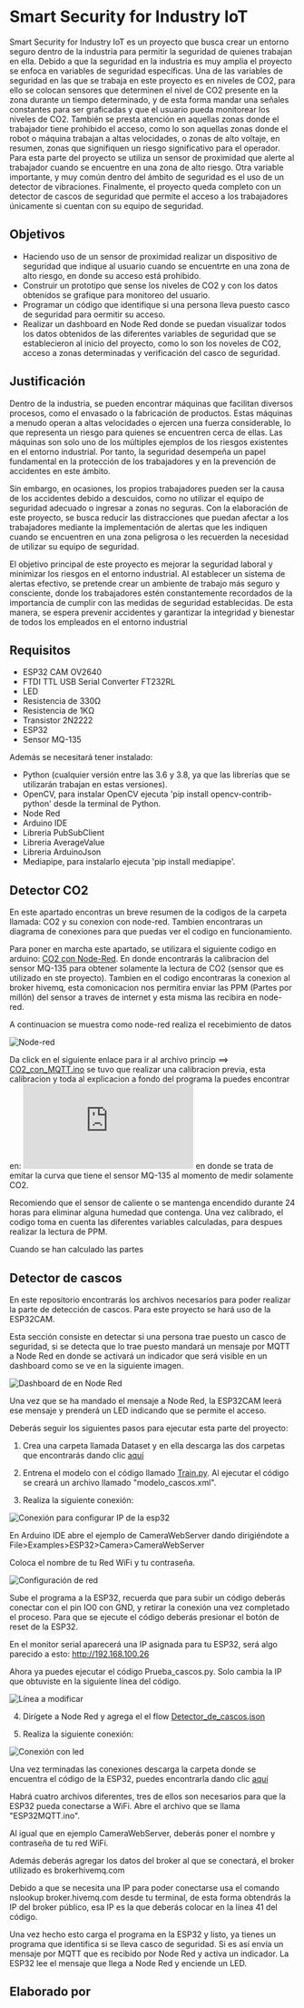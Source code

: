 # Smart Security for Industry IoT

Smart Security for Industry IoT es un proyecto que busca crear un entorno seguro dentro de la industria para permitir la seguridad de quienes trabajan en ella. 
Debido a que la seguridad en la industria es muy amplia el proyecto se enfoca en variables de seguridad específicas.
Una de las variables de seguridad en las que se trabaja en este proyecto es en niveles de CO2, para ello se colocan sensores  que determinen el nivel de CO2 presente en la zona durante un tiempo determinado, y de esta forma mandar una señales constantes para ser graficadas y que el usuario pueda monitorear los niveles de CO2.
También se presta atención en aquellas zonas donde el trabajador tiene prohibido el acceso, como lo son aquellas zonas donde el robot o máquina trabajan a altas velocidades, o zonas de alto voltaje, en resumen, zonas que signifiquen un riesgo significativo para el operador. Para esta parte del proyecto se utiliza un sensor de proximidad que alerte al trabajador cuando se encuentre en una zona de alto riesgo.
Otra variable importante, y muy común dentro del ámbito de seguridad es el uso de un detector de vibraciones.
Finalmente, el proyecto queda completo con un detector de cascos de seguridad que permite el acceso a los trabajadores únicamente si cuentan con su equipo de seguridad.

## Objetivos

+ Haciendo uso de un sensor de proximidad realizar un dispositivo de seguridad que indique al usuario cuando se encuentrte en una zona de alto riesgo, en donde su acceso está prohibido.
+ Construir un prototipo que sense los niveles de CO2 y con los datos obtenidos se grafique para monitoreo del usuario.
+ Programar un código que identifique si una persona lleva puesto casco de seguridad para oermitir su acceso.
+ Realizar un dashboard en Node Red donde se puedan visualizar todos los datos obtenidos de las diferentes variables de seguridad que se establecieron al inicio del proyecto, como lo son los noveles de CO2, acceso a zonas determinadas y verificación del casco de seguridad.

## Justificación

Dentro de la industria, se pueden encontrar máquinas que facilitan diversos procesos, como el envasado o la fabricación de productos. Estas máquinas a menudo operan a altas velocidades o ejercen una fuerza considerable, lo que representa un riesgo para quienes se encuentren cerca de ellas. Las máquinas son solo uno de los múltiples ejemplos de los riesgos existentes en el entorno industrial. Por tanto, la seguridad desempeña un papel fundamental en la protección de los trabajadores y en la prevención de accidentes en este ámbito.

Sin embargo, en ocasiones, los propios trabajadores pueden ser la causa de los accidentes debido a descuidos, como no utilizar el equipo de seguridad adecuado o ingresar a zonas no seguras. Con la elaboración de este proyecto, se busca reducir las distracciones que puedan afectar a los trabajadores mediante la implementación de alertas que les indiquen cuando se encuentren en una zona peligrosa o les recuerden la necesidad de utilizar su equipo de seguridad.

El objetivo principal de este proyecto es mejorar la seguridad laboral y minimizar los riesgos en el entorno industrial. Al establecer un sistema de alertas efectivo, se pretende crear un ambiente de trabajo más seguro y consciente, donde los trabajadores estén constantemente recordados de la importancia de cumplir con las medidas de seguridad establecidas. De esta manera, se espera prevenir accidentes y garantizar la integridad y bienestar de todos los empleados en el entorno industrial

## Requisitos

+ ESP32 CAM OV2640
+ FTDI TTL USB Serial Converter FT232RL
+ LED
+ Resistencia de 330Ω
+ Resistencia de 1KΩ
+ Transistor 2N2222
+ ESP32 
+ Sensor MQ-135 

Además se necesitará tener instalado:

+ Python (cualquier versión entre las 3.6 y 3.8, ya que las librerías que se utilizarán trabajan en estas versiones).
+ OpenCV, para instalar OpenCV  ejecuta 'pip install opencv-contrib-python' desde la terminal de Python.
+ Node Red
+ Arduino IDE
+ Libreria PubSubClient
+ Libreria AverageValue 
+ Libreria ArduinoJson 
+ Mediapipe, para instalarlo ejecuta 'pip install mediapipe'.

## Detector CO2
<p> En este apartado encontras un breve resumen de la codigos de la carpeta llamada: CO2 y su conexion con node-red. Tambien encontraras un diagrama de conexiones para que puedas ver el codigo en funcionamiento. </p>

Para poner en marcha este apartado, se utilizara el siguiente codigo en arduino: [CO2 con Node-Red](https://github.com/Dev-Fizet/Smart-Security-for-Industry-IoT/tree/main/CO2/Codigos%20para%20ESP32/CO2%20con%20Node-red). En donde encontrarás la calibracion del sensor MQ-135 para obtener solamente la lectura de CO2 (sensor que es utilizado en ste proyecto). Tambien en el codigo encontraras la conexion al broker hivemq, esta comonicacion nos permitira enviar las PPM (Partes por millón) del sensor a traves de internet y esta misma las recibira en node-red. 

A continuacion se muestra como node-red realiza el recebimiento de datos 

![Node-red](https://github.com/Dev-Fizet/Smart-Security-for-Industry-IoT/blob/main/CO2/Media/Node-red%20receptro.png)

Da click en el siguiente enlace para ir al archivo princip ==> [CO2_con_MQTT.ino](https://github.com/Dev-Fizet/Smart-Security-for-Industry-IoT/tree/main/CO2/Codigos%20para%20ESP32/CO2%20con%20Node-red) se tuvo que realizar una calibracion previa, esta calibracion y toda al explicacion a fondo del programa la puedes encontrar en: ![Calibracion sensor MQ-135](https://edu.codigoiot.com/mod/lesson/edit.php?id=3914&mode=full) en donde se trata de emitar la curva que tiene el sensor MQ-135 al momento de medir solamente CO2. 

Recomiendo que el sensor de caliente o se mantenga encendido durante 24 horas para eliminar alguna humedad que contenga. Una vez calibrado, el codigo toma en cuenta las diferentes variables calculadas, para despues realizar la lectura de PPM. 

Cuando se han calculado las partes 
  
 
## Detector de cascos

En este repositorio encontrarás los archivos necesarios para poder realizar la parte de detección de cascos. Para este proyecto se hará uso de la ESP32CAM.

Esta sección consiste en detectar si una persona trae puesto un casco de seguridad, si se detecta que lo trae puesto mandará un mensaje por MQTT a Node Red en donde se activará un indicador que será visible en un dashboard como se ve en la siguiente imagen.

![Dashboard de en Node Red](https://github.com/Dev-Fizet/Smart-Security-for-Industry-IoT/blob/main/Dashboard.png)

Una vez que se ha mandado el mensaje a Node Red, la ESP32CAM leerá ese mensaje y prenderá un LED indicando que se permite el acceso.

Deberás seguir los siguientes pasos para ejecutar esta parte del proyecto:


1. Crea una carpeta llamada Dataset y en ella descarga las dos carpetas que encontrarás dando clic [aquí](https://github.com/Dev-Fizet/Smart-Security-for-Industry-IoT/tree/main/Detector%20de%20cascos/Dataset)

2. Entrena el modelo con el código llamado  [Train.py](https://github.com/Dev-Fizet/Smart-Security-for-Industry-IoT/blob/main/Detector%20de%20cascos/Train.py). Al ejecutar el código se creará un archivo llamado "modelo_cascos.xml".

3. Realiza la siguiente conexión:

![Conexión para configurar IP de la esp32](https://github.com/Dev-Fizet/Smart-Security-for-Industry-IoT/blob/main/Esquema1.jpg)

En Arduino IDE abre el ejemplo de CameraWebServer dando dirigiéndote a File>Examples>ESP32>Camera>CameraWebServer

Coloca el nombre de tu Red WiFi y tu contraseña.

![Configuración de red](https://github.com/Dev-Fizet/Smart-Security-for-Industry-IoT/blob/main/RED_y_contrase%C3%B1a.png)

Sube el programa a la ESP32, recuerda que para subir un código deberás conectar con el pin IO0 con GND, y retirar la conexión una vez completado el proceso. Para que se ejecute el código deberás presionar el botón de reset de la ESP32. 

En el monitor serial aparecerá una IP asignada para tu ESP32, será algo parecido a esto: http://192.168.100.26

Ahora ya puedes ejecutar el código Prueba_cascos.py. Solo cambia la IP que obtuviste en la siguiente línea del código.

![Línea a modificar](https://github.com/Dev-Fizet/Smart-Security-for-Industry-IoT/blob/main/L%C3%ADnea%20a%20modificar.png)

4. Dirígete a Node Red y agrega el el flow [Detector_de_cascos.json](https://github.com/Dev-Fizet/Smart-Security-for-Industry-IoT/blob/main/Detector_cascos.json)

5. Realiza la siguiente conexión:

![Conexión con led](https://github.com/Dev-Fizet/Smart-Security-for-Industry-IoT/blob/main/Esquema2.jpg)

Una vez terminadas las conexiones descarga la carpeta donde se encuentra el código de la ESP32, puedes encontrarla dando clic  [aquí](https://github.com/Dev-Fizet/Smart-Security-for-Industry-IoT/tree/main/Detector%20de%20cascos/ESP32MQTT)

Habrá cuatro archivos diferentes, tres de ellos son necesarios para que la  ESP32 pueda conectarse a WiFi. Abre el archivo que se llama "ESP32MQTT.ino".

Al igual que en ejemplo CameraWebServer, deberás poner el nombre y contraseña de tu red WiFi.

Además deberás agregar los datos del broker al que se conectará, el broker utilizado es brokerhivemq.com

Debido a que se necesita una IP para poder conectarse usa el comando nslookup broker.hivemq.com desde tu terminal, de esta forma obtendrás la IP del broker público, esa IP es la que deberás colocar en la línea 41 del código. 

Una vez hecho esto carga el programa en la ESP32 y listo, ya tienes un programa que identifica si se lleva casco de seguridad. Si es así envía un mensaje por MQTT que es recibido por Node Red y activa un indicador. La ESP32 lee el mensaje que llega a Node Red y enciende un LED.

## Elaborado por
